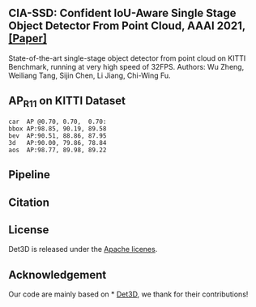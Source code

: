 ## CIA-SSD: Confident IoU-Aware Single Stage Object Detector From Point Cloud, AAAI 2021, [[Paper]](https://github.com/poodarchu/det3d) 

State-of-the-art single-stage object detector from point cloud on KITTI Benchmark, running at very high speed of 32FPS.
Authors: Wu Zheng, Weiliang Tang, Sijin Chen, Li Jiang, Chi-Wing Fu.

## AP<sub>R11</sub> on KITTI Dataset

```
car  AP @0.70, 0.70,  0.70:
bbox AP:98.85, 90.19, 89.58
bev  AP:90.51, 88.86, 87.95
3d   AP:90.00, 79.86, 78.84
aos  AP:98.77, 89.98, 89.22
```

## Pipeline

## Citation


## License

Det3D is released under the [Apache licenes](LICENES).

## Acknowledgement

Our code are mainly based on * [Det3D](https://github.com/poodarchu/det3d), we thank for their contributions!